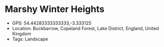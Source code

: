 # Marshy Winter Heights

- GPS: 54.44283333333333,-3.333125
- Location: Buckbarrow, Copeland Forest, Lake District, England, United Kingdom
- Tags: Landscape

